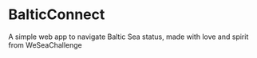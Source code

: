 # BalticConnect

A simple web app to navigate Baltic Sea status, made with love and spirit from WeSeaChallenge
